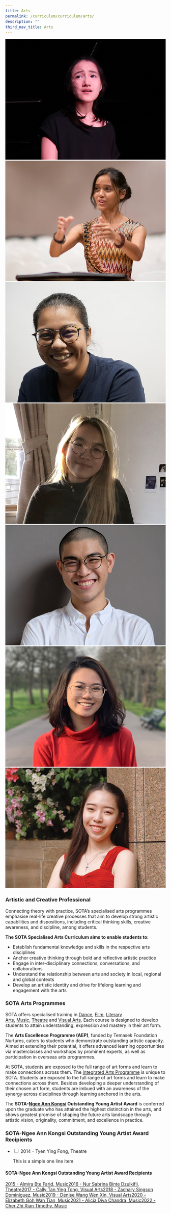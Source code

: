 ```yaml
---
title: Arts
permalink: /curriculum/curriculum/arts/
description: ""
third_nav_title: Arts
---
```

![](/images/2014-tyenyingfong.jpg)
![](/images/2015-almirafarid.jpg)
![](/images/2016-sabrina.jpg)
![](/images/2017-callytan.jpg)
![](/images/2018-zachary.jpg)
![](/images/2019-denise.jpg)
![](/images/2020-elizabeth.jpg)

### Artistic and Creative Professional

Connecting theory with practice, SOTA’s specialised arts programmes emphasise real-life creative processes that aim to develop strong artistic capabilities and dispositions, including critical thinking skills, creative awareness, and discipline, among students.  
  
**The SOTA Specialised Arts Curriculum aims to enable students to:**

*   Establish fundamental knowledge and skills in the respective arts disciplines
*   Anchor creative thinking through bold and reflective artistic practice
*   Engage in inter-disciplinary connections, conversations, and collaborations
*   Understand the relationship between arts and society in local, regional and global contexts
*   Develop an artistic identity and drive for lifelong learning and engagement with the arts

### SOTA Arts Programmes
  
SOTA offers specialised training in&nbsp;[Dance](/curriculum/curriculum/arts/dance),&nbsp;[Film](/curriculum/curriculum/arts/film),&nbsp;[Literary Arts](/curriculum/curriculum/arts/literary-arts),&nbsp;[Music](/curriculum/curriculum/arts/music),&nbsp;[Theatre](/curriculum/curriculum/arts/theatre)&nbsp;and&nbsp;[Visual Arts](/curriculum/curriculum/arts/visual-arts). Each course is designed to develop students to attain understanding, expression and mastery in their art form.  
  
The&nbsp;**Arts Excellence Programme (AEP)**, funded by Temasek Foundation Nurtures, caters to students who demonstrate outstanding artistic capacity. Aimed at extending their potential, it offers advanced learning opportunities via masterclasses and workshops by prominent experts, as well as participation in overseas arts programmes.  
  
At SOTA, students are exposed to the full range of art forms and learn to make connections across them. The&nbsp;[Integrated Arts Programme](/curriculum/curriculum/arts/integrated-arts)&nbsp;is unique to SOTA. Students are exposed to the full range of art forms and learn to make connections across them. Besides developing a deeper understanding of their chosen art form, students are imbued with an awareness of the synergy across disciplines through learning anchored in the arts.&nbsp;  
  
The&nbsp;**SOTA-[Ngee Ann Kongsi](https://thengeeannkongsi.com.sg/en)&nbsp;Outstanding Young Artist Award**&nbsp;is conferred upon the graduate who has attained the highest distinction in the arts, and shows greatest promise of shaping the future arts landscape through artistic vision, originality, commitment, and excellence in practice.


### SOTA-Ngee Ann Kongsi Outstanding Young Artist Award Recipients

<ul class="jekyllcodex_accordion">
  <li>
    <input id="accordion1" type="checkbox">
    <label for="accordion1">2014 - Tyen Ying Fong, Theatre</label>
    <div>
      <p>This is a simple one line item</p>
    </div>
	</li>  
</ul>

 



#### SOTA-Ngee Ann Kongsi Outstanding Young Artist Award Recipients

[](https://www.sota.edu.sg/curriculum/curriculum/arts#nakoyaa-2014)[2015 - Almira Bte Farid, Music](https://www.sota.edu.sg/curriculum/curriculum/arts#nakoyaa-2015)[2016 - Nur Sabrina Binte Dzulkifli, Theatre](https://www.sota.edu.sg/curriculum/curriculum/arts#nakoyaa-2016)[2017 - Cally Tan Ying Tong, Visual Arts](https://www.sota.edu.sg/curriculum/curriculum/arts#nakoyaa-2017)[2018 - Zachary Singson Dominiguez, Music](https://www.sota.edu.sg/curriculum/curriculum/arts#nakoyaa-2018)[2019 - Denise Wang Wen Xin, Visual Arts](https://www.sota.edu.sg/curriculum/curriculum/arts#nakoyaa-2019)[2020 - Elizabeth Goh Wan Tian, Music](https://www.sota.edu.sg/curriculum/curriculum/arts#nakoyaa-2020)[2021 - Alicia Diva Chandra, Music](https://www.sota.edu.sg/curriculum/curriculum/arts#nakoyaa-2021)[2022 - Cher Zhi Xian Timothy, Music](https://www.sota.edu.sg/curriculum/curriculum/arts#nakoyaa-2022)

